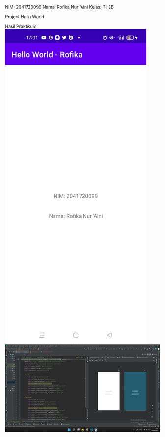 NIM: 2041720099
Nama: Rofika Nur 'Aini
Kelas: TI-2B

Project Hello World

Hasil Praktikum
![Screenshot Dashboard Oracle](image/ss2.jpeg)
![Screenshot Dashboard Oracle](image/ss1.png)